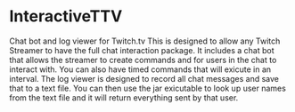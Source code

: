 # InteractiveTTV
Chat bot and log viewer for Twitch.tv
This is designed to allow any Twitch Streamer to have the full chat interaction package.
It includes a chat bot that allows the streamer to create commands and for users in the chat to interact with. You can also have timed commands that will exicute in an interval.
The log viewer is designed to record all chat messages and save that to a text file. You can then use the jar exicutable to look up user names from the text file and it will
return everything sent by that user.
